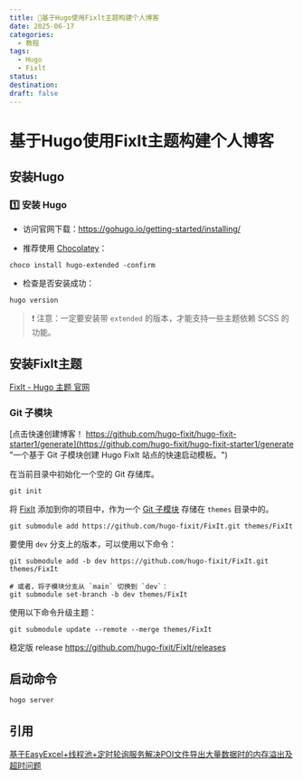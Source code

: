 ```yaml
---
title: 📝基于Hugo使用Fixlt主题构建个人博客
date: 2025-06-17
categories:
  - 教程
tags:
  - Hugo
  - Fixlt
status: 
destination: 
draft: false
---
```

# 基于Hugo使用Fixlt主题构建个人博客

## 安装Hugo
### 1️⃣ 安装 Hugo

-   访问官网下载：https://gohugo.io/getting-started/installing/
    
-   推荐使用 [Chocolatey](https://chocolatey.org/)：
```
choco install hugo-extended -confirm
```
-   检查是否安装成功：
    
```
hugo version
```

> ❗ 注意：一定要安装带 `extended` 的版本，才能支持一些主题依赖 SCSS 的功能。


## 安装Fixlt主题
[FixIt - Hugo 主题 官网](https://pre.fixit.lruihao.cn/zh-cn/)

### Git 子模块[](https://pre.fixit.lruihao.cn/zh-cn/documentation/installation/#git-submodule)

[点击快速创建博客！ https://github.com/hugo-fixit/hugo-fixit-starter1/generate](https://github.com/hugo-fixit/hugo-fixit-starter1/generate "一个基于 Git 子模块创建 Hugo FixIt 站点的快速启动模板。")

在当前目录中初始化一个空的 Git 存储库。

    git init

将 [FixIt](https://github.com/hugo-fixit/FixIt) 添加到你的项目中，作为一个 [Git 子模块](https://git-scm.com/book/en/v2/Git-Tools-Submodules) 存储在 `themes` 目录中的。

    git submodule add https://github.com/hugo-fixit/FixIt.git themes/FixIt

要使用 `dev` 分支上的版本，可以使用以下命令：

    git submodule add -b dev https://github.com/hugo-fixit/FixIt.git themes/FixIt
    
    # 或者，将子模块分支从 `main` 切换到 `dev`：
    git submodule set-branch -b dev themes/FixIt

使用以下命令升级主题：

    git submodule update --remote --merge themes/FixIt

 稳定版 release 
 https://github.com/hugo-fixit/FixIt/releases


## 启动命令
```cmd
hogo server
```

## 引用
[基于EasyExcel+线程池+定时轮询服务解决POI文件导出大量数据时的内存溢出及超时问题](03-Projects/05-语雀/download/积累/项目亮点&难点/基于EasyExcel+线程池+定时轮询服务解决POI文件导出大量数据时的内存溢出及超时问题.md)